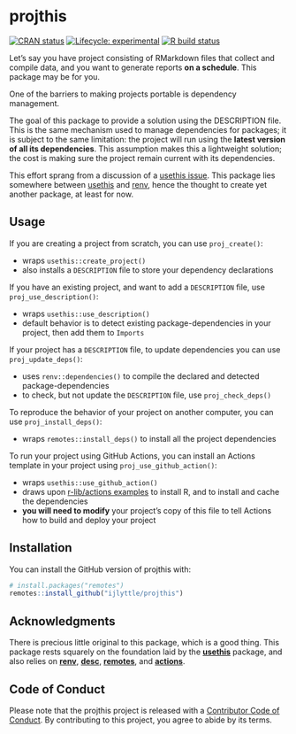 
<!-- README.md is generated from README.Rmd. Please edit that file -->

# projthis

<!-- badges: start -->

[![CRAN
status](https://www.r-pkg.org/badges/version/projthis)](https://CRAN.R-project.org/package=projthis)
[![Lifecycle:
experimental](https://img.shields.io/badge/lifecycle-experimental-orange.svg)](https://www.tidyverse.org/lifecycle/#experimental)
[![R build
status](https://github.com/ijlyttle/projthis/workflows/R-CMD-check/badge.svg)](https://github.com/ijlyttle/projthis/actions)
<!-- badges: end -->

Let’s say you have project consisting of RMarkdown files that collect
and compile data, and you want to generate reports **on a schedule**.
This package may be for you.

One of the barriers to making projects portable is dependency
management.

The goal of this package to provide a solution using the DESCRIPTION
file. This is the same mechanism used to manage dependencies for
packages; it is subject to the same limitation: the project will run
using the **latest version of all its dependencies**. This assumption
makes this a lightweight solution; the cost is making sure the project
remain current with its dependencies.

This effort sprang from a discussion of a [usethis
issue](https://github.com/r-lib/usethis/issues/1194). This package lies
somewhere between [usethis](https://usethis.r-lib.org/) and
[renv](https://rstudio.github.io/renv), hence the thought to create yet
another package, at least for now.

## Usage

If you are creating a project from scratch, you can use `proj_create()`:

  - wraps `usethis::create_project()`
  - also installs a `DESCRIPTION` file to store your dependency
    declarations

If you have an existing project, and want to add a `DESCRIPTION` file,
use `proj_use_description()`:

  - wraps `usethis::use_description()`
  - default behavior is to detect existing package-dependencies in your
    project, then add them to `Imports`

If your project has a `DESCRIPTION` file, to update dependencies you can
use `proj_update_deps()`:

  - uses `renv::dependencies()` to compile the declared and detected
    package-dependencies
  - to check, but not update the `DESCRIPTION` file, use
    `proj_check_deps()`

To reproduce the behavior of your project on another computer, you can
use `proj_install_deps()`:

  - wraps `remotes::install_deps()` to install all the project
    dependencies

To run your project using GitHub Actions, you can install an Actions
template in your project using `proj_use_github_action()`:

  - wraps `usethis::use_github_action()`
  - draws upon [r-lib/actions
    examples](https://github.com/r-lib/actions/tree/master/examples) to
    install R, and to install and cache the dependencies
  - **you will need to modify** your project’s copy of this file to tell
    Actions how to build and deploy your project

## Installation

You can install the GitHub version of projthis with:

``` r
# install.packages("remotes")
remotes::install_github("ijlyttle/projthis")
```

## Acknowledgments

There is precious little original to this package, which is a good
thing. This package rests squarely on the foundation laid by the
[**usethis**](https://usethis.r-lib.org/) package, and also relies on
[**renv**](https://rstudio.github.io/renv/),
[**desc**](https://github.com/r-lib/desc),
[**remotes**](https://remotes.r-lib.org/), and
[**actions**](https://github.com/r-lib/actions).

## Code of Conduct

Please note that the projthis project is released with a [Contributor
Code of
Conduct](https://contributor-covenant.org/version/2/0/CODE_OF_CONDUCT.html).
By contributing to this project, you agree to abide by its terms.
